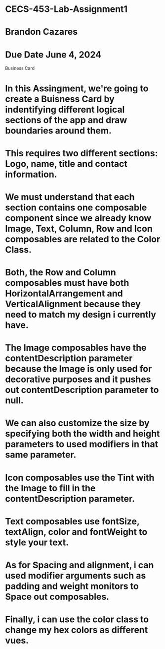 # CECS-453-Lab-Assignment1
# Brandon Cazares
# Due Date June 4, 2024 
Business Card
# In this Assingment, we're going to create a Buisness Card by indentifying different logical sections of the app and draw boundaries around them.
# This requires two different sections: Logo, name, title and contact information. 
# We must understand that each section contains one composable component since we already know Image, Text, Column, Row and Icon composables are related to the Color Class.
# Both, the Row and Column composables must have both HorizontalArrangement and VerticalAlignment because they need to match my design i currently have. 
# The Image composables have the contentDescription parameter because the Image is only used for decorative purposes and it pushes out contentDescription parameter to null. 
# We can also customize the size by specifying both the width and height parameters to used modifiers in that same parameter. 
# Icon composables use the Tint with the Image to fill in the contentDescription parameter. 
# Text composables use fontSize, textAlign, color and fontWeight to style your text.
# As for Spacing and alignment, i can used modifier arguments such as padding and weight monitors to Space out composables. 
# Finally, i can use the color class to change my hex colors as different vues.
